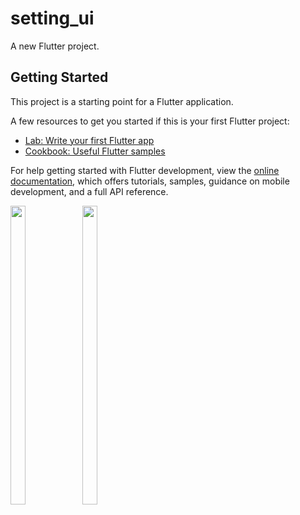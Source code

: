 # setting_ui

A new Flutter project.

## Getting Started

This project is a starting point for a Flutter application.

A few resources to get you started if this is your first Flutter project:

- [Lab: Write your first Flutter app](https://docs.flutter.dev/get-started/codelab)
- [Cookbook: Useful Flutter samples](https://docs.flutter.dev/cookbook)

For help getting started with Flutter development, view the
[online documentation](https://docs.flutter.dev/), which offers tutorials,
samples, guidance on mobile development, and a full API reference.



  <p float="center">
  
<img src="https://user-images.githubusercontent.com/116253924/224239351-ab303068-c180-4769-a3a5-49217fe3de24.png" width=22% height=35%>
 
  <img src="https://user-images.githubusercontent.com/116253924/224625401-69eb8148-582b-43c7-9719-1e92ef69f52a.png" width=22% height=35%>
  
<!--   
  
  <img src="https://user-images.githubusercontent.com/115551640/214287953-5b564894-44be-43e0-ad33-d86baeb4a36c.png" width=22% height=35%>
  <img src="https://user-images.githubusercontent.com/115551640/214288047-3ab7b6b1-2ae9-4f74-9a04-42f4fb88a063.png" width=22% height=35%>
  -->


  </p>


